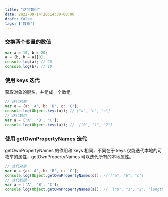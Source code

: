 ```yaml
---
title: "访问数组"
date: 2022-09-14T20:14:30+08:00
draft: false
tags: ['数组']
---
```


### 交换两个变量的数值

```js
var a = 10, b = 20;
a = [b, b = a][0];
console.log(a); // 20
console.log(b); // 10
```

### 使用 keys 迭代

获取对象的键名，并组成一个数组。

```js
// 迭代对象
var o = {a: 'A', b: 'B', c: 'C'};
console.log(Object.keys(o)); // ["a", "b", "c"]
// 迭代数组
var a = ['A', 'B', 'C'];
console.log(Object.keys(a)); //  ["0", "1", "2"]
```

### 使用 getOwnPropertyNames 迭代

getOwnPropertyNames 的作用和 keys 相同，不同在于 keys 仅能迭代本地的可枚举的属性，getOwnPropertyNames 可以迭代所有的本地属性。

```js
// 迭代对象
var o = {a: 'A', b: 'B', c: 'C'};
console.log(Object.getOwnPropertyNames(o)); // ["a", "b", "c"]
// 迭代数组
var a = ['A', 'B', 'C'];
console.log(Object.getOwnPropertyNames(a)); //  ["0", "1", "2", "length"]
```


